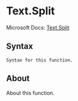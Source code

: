 ---
---

# Text.Split

Microsoft Docs: [Text.Split](https://docs.microsoft.com/en-us/powerquery-m/text-split)

## Syntax

```powerquery-m
Syntax for this function.
```

## About

About this function.

